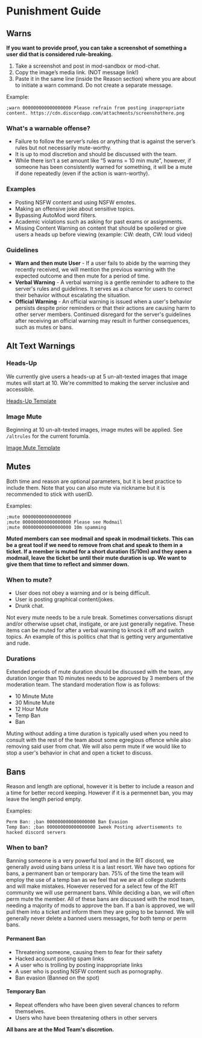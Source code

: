 # Punishment Guide

## Warns

**If you want to provide proof, you can take a screenshot of something a user did that is considered rule-breaking.**

1. Take a screenshot and post in ⁠mod-sandbox or ⁠mod-chat.
2. Copy the image’s media link. (NOT message link!)
3. Paste it in the same line (inside the Reason section) where you are about to initiate a warn command. Do not create a separate message.

Example:
```
;warn 000000000000000000 Please refrain from posting inappropriate content. https://cdn.discordapp.com/attachments/screenshothere.png
```

### What's a warnable offense?

- Failure to follow the server’s rules or anything that is against the server’s rules but not necessarily mute-worthy.
- It is up to mod discretion and should be discussed with the team.
- While there isn’t a set amount like “5 warns = 10 min mute”, however, if someone has been consistently warned for something, it will be a mute if done repeatedly (even if the action is warn-worthy).

### Examples

- Posting NSFW content and using NSFW emotes.
- Making an offensive joke about sensitive topics.
- Bypassing AutoMod word filters.
- Academic violations such as asking for past exams or assignments.
- Missing Content Warning on content that should be spoilered or give users a heads up before viewing (example: CW: death, CW: loud video)

### Guidelines
- **Warn and then mute User** - If a user fails to abide by the warning they recently received, we will mention the previous warning with the expected outcome and then mute for a period of time.
- **Verbal Warning** - A verbal warning is a gentle reminder to adhere to the server's rules and guidelines. It serves as a chance for users to correct their behavior without escalating the situation.
- **Official Warning** - An official warning is issued when a user's behavior persists despite prior reminders or that their actions are causing harm to other server members. Continued disregard for the server's guidelines after receiving an official warning may result in further consequences, such as mutes or bans.

## Alt Text Warnings

### Heads-Up

We currently give users a heads-up at 5 un-alt-texted images that image mutes will start at 10. We're committed to making the server inclusive and accessible.

[Heads-Up Template](./mod-templates#heads-up)

### Image Mute

Beginning at 10 un-alt-texted images, image mutes will be applied. See `/altrules` for the current forumla.

[Image Mute Template](./mod-templates#image-mute)

## Mutes

Both time and reason are optional parameters, but it is best practice to include them. Note that you can also mute via nickname but it is recommended to stick with userID.

Examples:
```
;mute 000000000000000000
;mute 000000000000000000 Please see Modmail
;mute 000000000000000000 10m spamming
```

**Muted members can see ⁠modmail and speak in modmail tickets. This can be a great tool if we need to remove from chat and speak to them in a ticket. If a member is muted for a short duration (5/10m) and they open a modmail, leave the ticket be until their mute duration is up. We want to give them that time to reflect and simmer down.**

### When to mute?

- User does not obey a warning and or is being difficult.
- User is posting graphical content/jokes.
- Drunk chat.

Not every mute needs to be a rule break. Sometimes conversations disrupt and/or otherwise upset chat, instigate, or are just generally negative. These items can be muted for after a verbal warning to knock it off and switch topics. An example of this is politics chat that is getting very argumentative and rude.

### Durations

Extended periods of mute duration should be discussed with the team, any duration longer than 10 minutes needs to be approved by 3 members of the moderation team. The standard moderation flow is as follows:

- 10 Minute Mute
- 30 Minute Mute
- 12 Hour Mute
- Temp Ban
- Ban

Muting without adding a time duration is typically used when you need to consult with the rest of the team about some egregious offence while also removing said user from chat. We will also perm mute if we would like to stop a user's behavior in chat and open a ticket to discuss.

## Bans

Reason and length are optional, however it is better to include a reason and a time for better record keeping. However if it is a permennet ban, you may leave the length period empty.

Examples:
```
Perm Ban: ;ban 000000000000000000 Ban Evasion
Temp Ban: ;ban 000000000000000000 1week Posting advertisements to hacked discord servers
```

### When to ban?

Banning someone is a very powerful tool and in the RIT discord, we generally avoid using bans unless it is a last resort. We have two options for bans, a permanent ban or temporary ban. 75% of the time the team will employ the use of a temp ban as we feel that we are all college students and will make mistakes. However reserved for a select few of the RIT community we will use permanent bans. While deciding a ban, we will often perm mute the member. All of these bans are discussed with the mod team, needing a majority of mods to approve the ban. If a ban is approved, we will pull them into a ticket and inform them they are going to be banned. We will generally never delete a banned users messages, for both temp or perm bans.

#### Permanent Ban

- Threatening someone, causing them to fear for their safety
- Hacked account posting spam links
- A user who is trolling by posting inappropriate links
- A user who is posting NSFW content such as pornography.
- Ban evasion (Banned on the spot)

#### Temporary Ban

- Repeat offenders who have been given several chances to reform themselves.
- Users who have been threatening others in other servers

**All bans are at the Mod Team's discretion.**